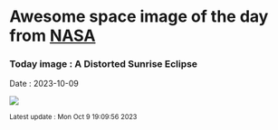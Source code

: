 
# Awesome space image of the day from [NASA](https://api.nasa.gov/)

### Today image : A Distorted Sunrise Eclipse
Date : 2023-10-09

![](https://apod.nasa.gov/apod/image/2310/DistortedSunrise_Chasiotis_1080.jpg)

<small>Latest update : Mon Oct  9 19:09:56 2023</small>
        